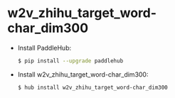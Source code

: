 # w2v_zhihu_target_word-char_dim300
* Install PaddleHub: 

    ```bash
    $ pip install --upgrade paddlehub
    ```

* Install w2v_zhihu_target_word-char_dim300: 

    ```bash
    $ hub install w2v_zhihu_target_word-char_dim300
    ```
